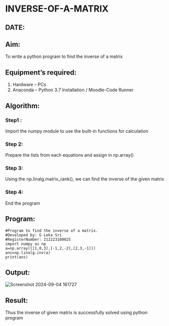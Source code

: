 # INVERSE-OF-A-MATRIX
## DATE:
## Aim:
To write a python program to find the inverse of a matrix
## Equipment’s required:
1. 	Hardware – PCs
2. 	Anaconda – Python 3.7 Installation / Moodle-Code Runner
## Algorithm:
### Step1 : 
Import the numpy module to use the built-in functions for calculation
### Step 2: 
Prepare the lists from each equations and assign in np.array()
### Step 3: 
Using the np.linalg.matrix_rank(), we can find the inverse of the given matrix
### Step 4: 
End the program

## Program:
```
#Program to find the inverse of a matrix.
#Developed by: G Leka Sri 
#RegisterNumber: 212223100025
import numpy as np
a=np.array([[1,0,3],[-1,2,-2],[2,3,-1]])
ans=np.linalg.inv(a)
print(ans)
```
## Output:
![Screenshot 2024-09-04 161727](https://github.com/user-attachments/assets/dad549f8-0208-4491-83b8-99b9ee31cf9d)

## Result:
Thus the inverse of given matrix is successfully solved using python program

